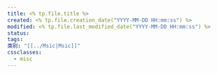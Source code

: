 ```yaml
---
title: <% tp.file.title %>
created: <% tp.file.creation_date("YYYY-MM-DD HH:mm:ss") %>
modified: <% tp.file.last_modified_date("YYYY-MM-DD HH:mm:ss") %>
status:
tags:
类别: "[[../Msic|Msic]]"
cssclasses:
  - misc
---
```

